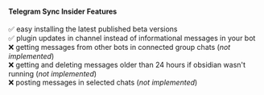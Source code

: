 #### Telegram Sync Insider Features

✅ easy installing the latest published beta versions<br/>
✅ plugin updates in channel instead of informational messages in your bot
❌ getting messages from other bots in connected group chats (_not implemented_)<br/>
❌ getting and deleting messages older than 24 hours if obsidian wasn't running (_not implemented_)<br/>
❌ posting messages in selected chats (_not implemented_)<br/>
